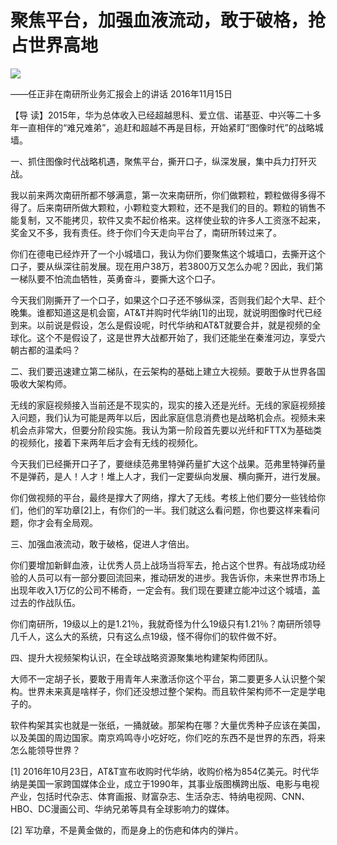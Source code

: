 # 聚焦平台，加强血液流动，敢于破格，抢占世界高地
<img class="pv" src="https://api.visitor.plantree.me/visitor-badge/pv?namespace=plantree.me&key=renzhengfei-speeches/聚焦平台加强血液流动敢于破格抢占世界高地.md">


——任正非在南研所业务汇报会上的讲话
2016年11月15日



【导  读】2015年，华为总体收入已经超越思科、爱立信、诺基亚、中兴等二十多年一直相伴的“难兄难弟”，追赶和超越不再是目标，开始紧盯“图像时代”的战略城墙。



一、抓住图像时代战略机遇，聚焦平台，撕开口子，纵深发展，集中兵力打歼灭战。

我以前来两次南研所都不够满意，第一次来南研所，你们做颗粒，颗粒做得多得不得了。后来南研所做大颗粒，小颗粒变大颗粒，还不是我们的目的。颗粒的销售不能复制，又不能拷贝，软件又卖不起价格来。这样使业软的许多人工资涨不起来，奖金又不多，我有责任。终于你们今天走向平台了，南研所转过来了。

你们在德电已经炸开了一个小城墙口，我认为你们要聚焦这个城墙口，去撕开这个口子，要从纵深往前发展。现在用户38万，若3800万又怎么办呢？因此，我们第一梯队要不怕流血牺牲，英勇奋斗，要撕大这个口子。

今天我们刚撕开了一个口子，如果这个口子还不够纵深，否则我们起个大早、赶个晚集。谁都知道这是机会窗，AT&T并购时代华纳[1]的出现，就说明图像时代已经到来。以前说是假设，怎么是假设呢，时代华纳和AT&T就要合并，就是视频的全球化。这个不是假设了，这是世界大战都开始了，我们还能坐在秦淮河边，享受六朝古都的温柔吗？

二、我们要迅速建立第二梯队，在云架构的基础上建立大视频。要敢于从世界各国吸收大架构师。

无线的家庭视频接入当前还是不现实的，现实的接入还是光纤。无线的家庭视频接入问题，我们认为可能是两年以后，因此家庭信息消费也是战略机会点。视频未来机会点非常大，但要分阶段实施。我认为第一阶段首先要以光纤和FTTX为基础类的视频化，接着下来两年后才会有无线的视频化。

今天我们已经撕开口子了，要继续范弗里特弹药量扩大这个战果。范弗里特弹药量不是弹药，是人！人才！堆上人才，我们一定要纵向发展、横向撕开，进行发展。

你们做视频的平台，最终是撑大了网络，撑大了无线。考核上他们要分一些钱给你们，他们的军功章[2]上，有你们的一半。我们就这么看问题，你也要这样来看问题，你才会有全局观。

三、加强血液流动，敢于破格，促进人才倍出。

你们要增加新鲜血液，让优秀人员上战场当将军去，抢占这个世界。有战场成功经验的人员可以有一部分要回流回来，推动研发的进步。我告诉你，未来世界市场上出现年收入1万亿的公司不稀奇，一定会有。我们现在要建立能冲过这个城墙，盖过去的作战队伍。

你们南研所，19级以上的是1.21％，我就奇怪为什么19级只有1.21％？南研所领导几千人，这么大的系统，只有这么点19级，怪不得你们的软件做不好。

四、提升大视频架构认识，在全球战略资源聚集地构建架构师团队。

大师不一定胡子长，要敢于用青年人来激活你这个平台，第二要更多人认识整个架构。世界未来真是啥样子，你们还没想过整个架构。而且软件架构师不一定是学电子的。

软件构架其实也就是一张纸，一捅就破。那架构在哪？大量优秀种子应该在美国，以及美国的周边国家。南京鸡鸣寺小吃好吃，你们吃的东西不是世界的东西，将来怎么能领导世界？


[1] 2016年10月23日，AT&T宣布收购时代华纳，收购价格为854亿美元。时代华纳是美国一家跨国媒体企业，成立于1990年，其事业版图横跨出版、电影与电视产业，包括时代杂志、体育画报、财富杂志、生活杂志、特纳电视网、CNN、HBO、DC漫画公司、华纳兄弟等具有全球影响力的媒体。

[2] 军功章，不是黄金做的，而是身上的伤疤和体内的弹片。
